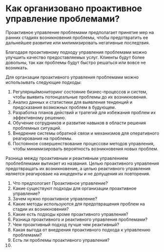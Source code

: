 # Как организовано проактивное управление проблемами?

Проактивное управление проблемами предполагает принятие мер на ранних стадиях возникновения проблемы, чтобы предотвратить ее дальнейшее развитие или милимизировать негативные последтвия. 

Благодаря проактивному подходу управления проблемами можно улучшить качество предоставляемых услуг. Клиенты будут более довольны, так как проблемы будут быстро решаться или вовсе не возникать.


Для органзации проактивного управления проблемами можно использывать следующие подходы:

1. Регулярныймониторинг состояние бизнес-процессов и систем, чтобы выявить потонцеальные проблемы до их возникновения.
2. Анализ данных и статистики для выявления тенденций и предсказания возможных проблем в будующем.
3. Разработка планов действий и тратегий для избежания проблем их эффективному решению.
4. Обучение сотрудников и развитие навыков в области решения проблемных ситуаций.
5. Внедрение системы обратной связи и механизмов для оперативного реагирования на проблемы.
6. Постоянное совершенствование процессови методов управления, чтобы минимизировать вероятность возникновения новых проблем.

Разница между проактивным и реактивным управлением проблеблемами вытикает из названия. 
Целью проактивного управления предотвращать их возникновение, а целью реактивного управления является реагироваие на инцеденты и не допущения их повторения. 

1. Что предпологает Проактивное управление?
2. Какие существуют подходы для организации проактивное управление?
3. Зачем нужно проактивное управление?
4. Какие методы используются для предотвращения проблем на стадии их возникновения?
5. Какие есть подходы кроме проактивного управления?
6. Разница проактивного и реактивного управления проблемами?
7. Чем проактивный подход лучше чем реактивный?
8. Какая выгода от внедрения проактивного подхода к управлению проблемами?
9. Есть ли проблемы проактивного управления?
10. 
